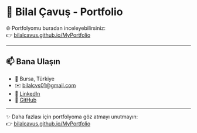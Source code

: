 # 💼 Bilal Çavuş - Portfolio


🌐 Portfolyomu buradan inceleyebilirsiniz:  
👉 [bilalcavus.github.io/MyPortfolio](https://bilalcavus.github.io/MyPortfolio)

---

## 📫 Bana Ulaşın
- 📍 Bursa, Türkiye  
- ✉️ bilalcvs01@gmail.com  
- 💼 [LinkedIn](https://www.linkedin.com/in/bilalcavus)  
- 🐙 [GitHub](https://github.com/bilalcavus)  

---
✨ Daha fazlası için portfolyoma göz atmayı unutmayın:  
👉 [bilalcavus.github.io/MyPortfolio](https://bilalcavus.github.io/MyPortfolio)
